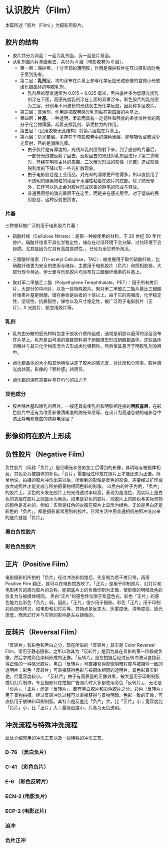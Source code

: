 # 认识胶片（Film）

本篇所述「胶片（Film）」为摄影用胶片。

## 胶片的结构

- 胶片共分为两面：一面为乳剂面，另一面是片基面。
- 从乳剂面向片基面看去，共分为 4 层（电影胶卷为 6 层）。
  - 第一层：保护层。十分坚韧的薄明胶，作用是保护胶片在穿过摄影机时免于受到伤害。
  - 第二层：**乳剂**层，均匀涂布在片基上参与化学反应形成影像的含微小光敏卤化银晶体的明胶乳剂。
    - 乳剂层的厚度通常为 0.015 ~ 0.025 毫米，黑白底片多为低感光度乳剂涂在下面，高感光度乳剂涂在上面的双重涂布。彩色胶片的乳剂层为三层，分别与不同波长的光线发生光化学反应，因此称多层胶片。
  - 第三层：底涂剂，作用是把胶卷感光乳剂黏在第四层的片基上。
  - 第四层：**片基**。一种透明、柔软而具有一定韧性和强度的条状或片状的高分子化合物薄膜，起着支撑乳剂、承受拉力的作用。
  - 第五层：（民用胶卷无此结构）将第六层黏在片基上。
  - 第六层：防光晕层。多存在于电影胶卷中的深色涂层，能够吸收或者减少光反射，目的是消除光晕。
    - 由于胶片是有厚度的，光线从乳剂层照射下来，到了底部的片基后，一部分光线被反射了回去，反射回去的光线对乳剂层进行了第二次曝光，环绕在明亮主体的周围。二次曝光形成的影像（光晕）造成影像锐利度的下降以及一些光扩散现象。
    - 由于电影胶卷是工业用品，对光晕的消除更严格得多，所以直接用了不透明的碳黑微粒的涂层于水溶性粘着在胶片的底部。除了防光晕外，它还可以防止会对胶片形成灰雾的静电的形成与释放。
    - 普通民用卷的消光晕层不在这里，而是夹在感光层里。对于低端的民用胶卷，这种反射更厉害。

### 片基

三种塑料被广泛的用于电影胶片片基：

- 硝酸纤维（Cellulose Nitrate）：是第一种被使用的材料，于 20 世纪 50 年代停产。硝酸纤维素不具化学稳定性，储存在过湿环境下会分解、过热环境下会自燃。尤其是因为它具有高度易燃性，，已经为全世界所淘汰。

- 三醋酸纤维素（Tri-acetyl Cellulose，TAC）：被发展用于取代硝酸纤维，比硝酸纤维更为安全的使用与储存，主要用于电影胶片（负片）和照相胶卷。大部分现今柯达、伊士曼与乐凯胶片均涂布在三醋酸纤维素的片基上。

- 聚对苯二甲酸乙二酯（Polyethylene Terephthalate，PET）：用于所有拷贝片，大部分的中间片，以及一些特殊胶片。聚对苯二甲酸乙二酯片基比三醋酸纤维素片基更耐磨，储存寿命是后者的十倍以上。由于它的高强度，化学稳定性，坚韧性，抗撕裂性，弹性以及尺寸稳定性，被广泛用于电影胶片（正片）、X 光胶片、航空用胶片等。

### 乳剂

- 乳剂由分散的感光材料包含于胶状介质所组成，通常是明胶以最薄的涂层涂布在片基上。乳剂是由可溶的银锭原料溶于硝酸液去形成硝酸银晶体。这些晶体溶解并与其它化学物质混合去形成卤化银颗粒，然后使其悬浮于明胶乳剂涂层中。

- 卤化银晶体的大小和其他特性决定了胶片的感光度、对比度和分辨率。胶片感光度越高，影像的「颗粒感」越明显。

- 卤化银的涂布需要片基在均匀的拉力下

### 其他成分
- 胶片除片基和除乳剂层外，一般还具有使乳剂和明胶相连接的**明胶底层**，在彩色胶片中还有为改善影像清晰度的防光晕层等。在设计为高速卷轴的电影卷中防止静电和卷曲的防静电涂层？

## 影像如何在胶片上形成

## 负性胶片（Negative Film）
负性胶片（简称「负片」）是经曝光和显影加工后得到的影像，其明暗与被摄体相反，其色彩为被摄体的补色。「负片」需要经过印放在照片上才能还原为正像。简单地说，拍摄的胶片冲洗出来以后，所看到的影像是反色的影像，需要经过扩印或放大成照片才能变成与所拍摄景物相同色彩的影像。
以黑白的片子为例，「负片」的胶片上，深色的头发在胶片上的光线透过率较高，表现为是浅色，而实际上是白色的衣服在胶片上则显示为黑色。如果是彩色的胶片，则胶片上的颜色与实际景物的颜色是互补的，例如：实际是红色的衣服在胶片上显示为绿色。无论是黑白还是彩色的「负片」，都是摄影最常用到的胶片。日常生活中用普通相机拍照冲洗出来的底片就是「负片」。

### 黑白负性胶片

### 彩色负性胶片

## 正片（Positive Film）
电影摄影机所拍的「负片」经过冲洗和剪接后，先复制为若干拷贝带，再用 Positive Film 翻正，就可以在电影院放映了。「正片」是用于印制照片、幻灯片和电影拷贝的感光胶片的总称，能把底片上的负像印制为正像，使影像的明暗及色彩恢复为与被摄体相同。
黑白“正片”的感色性仅限于紫蓝色光，彩色「正片」的感色能力比彩色「负片」弱。因此，「正片」很少用于摄影。彩色「正片」用于印制彩色放映拷贝，如电影和幻灯片等。其特点是反差大、灰雾度低、清晰度高、感光度低，而且幻灯片与实际的影响是左右镜像的。

## 反转片（Reversal Film）
「反转片」有彩色和黑白之分，现在所说的「反转片」其实是 Color Reversal Film，常用于静态摄影。之所以称其为「反转片」是因为其在显影的第一阶段成负像，然后才成彩色染料形成的正像。「反转片」是在拍摄后经过反转冲洗可直接获得正像的一种感光胶片。黑白「反转片」可直接获得影像阴暗程度与被摄体一致的透明片；彩色「反转片」可直接获得色彩与被摄体相同的透明片，其色彩真实鲜艳，但宽容度较小。
「反转片」由于有高质量的正像效果，被大量用于印刷制版或幻灯片制作，专业摄影师在拍摄广告照片时大多都使用彩色「反转片」。 无论是「负片」、「正片」还是「反转片」，都有黑白胶片和彩色胶片之分。彩色「反转片」用于景物拍摄。经过反转冲洗过程可以直接获得与景物明暗、色彩一致的正像，可直接用于放映和印刷制版。其特点是反差比「负片」大，比「正片」小；宽容度比「负片」小，比「正片」大；最低密度小，片基为无色透明。

## 冲洗流程与特殊冲洗流程

此处介绍常用的冲洗工艺以及一些特殊的冲洗工艺。

### D-76 （黑白负片）

### C-41 （彩色负片）

### E-6 （彩色反转片）

### ECN-2 (电影负片)

### ECP-2 (电影正片)

### 迫冲

### 负片正冲

[^1]: Eastman Kodak Company. Kodak Essential Reference Guide for Filmmakers[R/OL]. 2007.
